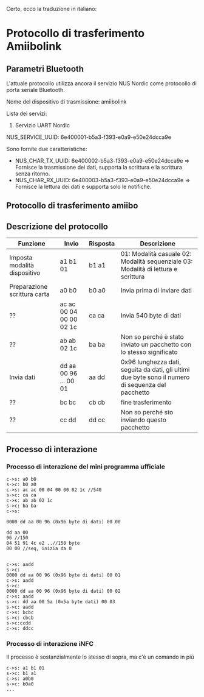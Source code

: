 Certo, ecco la traduzione in italiano:

# Protocollo di trasferimento Amiibolink

## Parametri Bluetooth

L'attuale protocollo utilizza ancora il servizio NUS Nordic come protocollo di porta seriale Bluetooth.

Nome del dispositivo di trasmissione: amiibolink

Lista dei servizi:

1. Servizio UART Nordic

NUS_SERVICE_UUID: 6e400001-b5a3-f393-e0a9-e50e24dcca9e

Sono fornite due caratteristiche:

* NUS_CHAR_TX_UUID: 6e400002-b5a3-f393-e0a9-e50e24dcca9e => Fornisce la trasmissione dei dati, supporta la scrittura e la scrittura senza ritorno.
* NUS_CHAR_RX_UUID: 6e400003-b5a3-f393-e0a9-e50e24dcca9e => Fornisce la lettura dei dati e supporta solo le notifiche.

## Protocollo di trasferimento amiibo

## Descrizione del protocollo


| Funzione | Invio | Risposta | Descrizione |
|---------|--------------|------|--------------------------|
| Imposta modalità dispositivo | a1 b1 01 | b1 a1 | 01: Modalità casuale 02: Modalità sequenziale 03: Modalità di lettura e scrittura |
| Preparazione scrittura carta | a0 b0 | b0 a0 | Invia prima di inviare dati |
| ?? | ac ac 00 04 00 00 02 1c | ca ca | Invia 540 byte di dati |
| ?? | ab ab 02 1c | ba ba | Non so perché è stato inviato un pacchetto con lo stesso significato |
| Invia dati | dd aa 00 96 ... 00 01 | aa dd | 0x96 lunghezza dati, seguita da dati, gli ultimi due byte sono il numero di sequenza del pacchetto |
| ?? | bc bc | cb cb | fine trasferimento |
| ?? | cc dd | dd cc | Non so perché sto inviando questo pacchetto |


## Processo di interazione

### Processo di interazione del mini programma ufficiale

```
c->s: a0 b0
s->c: b0 a0
c->s: ac ac 00 04 00 00 02 1c //540
s->c: ca ca
c->s: ab ab 02 1c
s->c: ba ba
c->s:

0000 dd aa 00 96 (0x96 byte di dati) 00 00

dd aa 00
96 //150
04 51 91 4c e2 ..//150 byte
00 00 //seq, inizia da 0


c->s: aadd
s->c:
0000 dd aa 00 96 (0x96 byte di dati) 00 01
c->s: aadd
s->c:
0000 dd aa 00 96 (0x96 byte di dati) 00 02
c->s: aadd
s->c: dd aa 00 5a (0x5a byte dati) 00 03
s->c: aadd
c->s: bcbc
s->c: cbcb
s->c:ccdd
c->s: ddcc
```

### Processo di interazione iNFC
Il processo è sostanzialmente lo stesso di sopra, ma c'è un comando in più
```
c->s: a1 b1 01
s->c: b1 a1
c->s: a0b0
s->c: b0a0
...
```